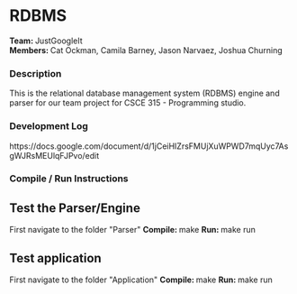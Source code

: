 # RDBMS
<strong>Team: </strong>JustGoogleIt <br>
<strong>Members: </strong>Cat Ockman, Camila Barney, Jason Narvaez, Joshua Churning

<h3>Description</h3>
This is the relational database management system (RDBMS) engine and parser for our team project for CSCE 315 - Programming studio.

<h3>Development Log</h3>
https://docs.google.com/document/d/1jCeiHIZrsFMUjXuWPWD7mqUyc7AsgWJRsMEUlqFJPvo/edit

<h3>Compile / Run Instructions</h3>
<h2>Test the Parser/Engine</h2>
First navigate to the folder "Parser"
<strong>Compile: </strong> make
<strong>Run: </strong> make run
<h2>Test application</h2>
First navigate to the folder "Application"
<strong>Compile: </strong> make
<strong>Run: </strong> make run
